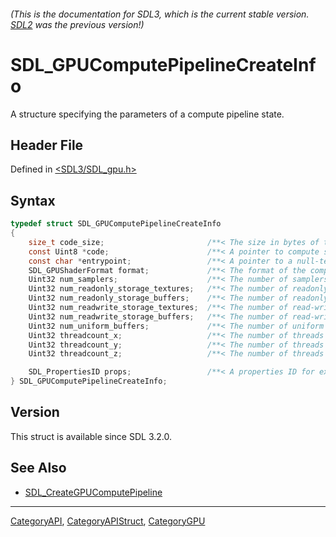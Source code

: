 ###### (This is the documentation for SDL3, which is the current stable version. [SDL2](https://wiki.libsdl.org/SDL2/) was the previous version!)
# SDL_GPUComputePipelineCreateInfo

A structure specifying the parameters of a compute pipeline state.

## Header File

Defined in [<SDL3/SDL_gpu.h>](https://github.com/libsdl-org/SDL/blob/main/include/SDL3/SDL_gpu.h)

## Syntax

```c
typedef struct SDL_GPUComputePipelineCreateInfo
{
    size_t code_size;                       /**< The size in bytes of the compute shader code pointed to. */
    const Uint8 *code;                      /**< A pointer to compute shader code. */
    const char *entrypoint;                 /**< A pointer to a null-terminated UTF-8 string specifying the entry point function name for the shader. */
    SDL_GPUShaderFormat format;             /**< The format of the compute shader code. */
    Uint32 num_samplers;                    /**< The number of samplers defined in the shader. */
    Uint32 num_readonly_storage_textures;   /**< The number of readonly storage textures defined in the shader. */
    Uint32 num_readonly_storage_buffers;    /**< The number of readonly storage buffers defined in the shader. */
    Uint32 num_readwrite_storage_textures;  /**< The number of read-write storage textures defined in the shader. */
    Uint32 num_readwrite_storage_buffers;   /**< The number of read-write storage buffers defined in the shader. */
    Uint32 num_uniform_buffers;             /**< The number of uniform buffers defined in the shader. */
    Uint32 threadcount_x;                   /**< The number of threads in the X dimension. This should match the value in the shader. */
    Uint32 threadcount_y;                   /**< The number of threads in the Y dimension. This should match the value in the shader. */
    Uint32 threadcount_z;                   /**< The number of threads in the Z dimension. This should match the value in the shader. */

    SDL_PropertiesID props;                 /**< A properties ID for extensions. Should be 0 if no extensions are needed. */
} SDL_GPUComputePipelineCreateInfo;
```

## Version

This struct is available since SDL 3.2.0.

## See Also

- [SDL_CreateGPUComputePipeline](SDL_CreateGPUComputePipeline)

----
[CategoryAPI](CategoryAPI), [CategoryAPIStruct](CategoryAPIStruct), [CategoryGPU](CategoryGPU)

